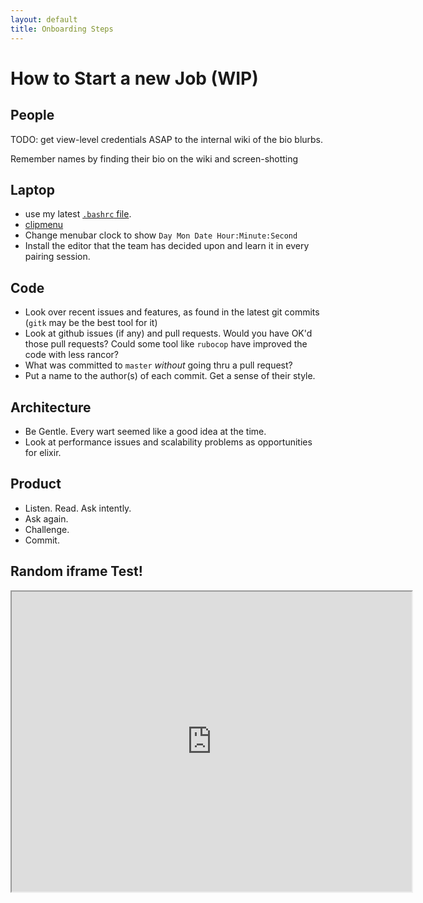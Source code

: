 ```yaml
---
layout: default
title: Onboarding Steps
---
```

# How to Start a new Job (WIP)

## People

TODO: get view-level credentials ASAP to the internal wiki of the bio blurbs.

Remember names by finding their bio on the wiki and screen-shotting

## Laptop

* use my latest [`.bashrc` file](http://johnb.github.io/dot_bashrc.txt).
* [clipmenu](http://www.clipmenu.com/)
* Change menubar clock to show `Day Mon Date Hour:Minute:Second`
* Install the editor that the team has decided upon and learn it in every pairing session.

## Code

* Look over recent issues and features, as found in the latest git commits  (`gitk` may be the best tool for it)
* Look at github issues (if any) and pull requests. Would you have OK'd those pull requests? 
Could some tool like `rubocop` have improved the code with less rancor?
* What was committed to `master` *without* going thru a pull request?
* Put a name to the author(s) of each commit. Get a sense of their style.

## Architecture

* Be Gentle. Every wart seemed like a good idea at the time.
* Look at performance issues and scalability problems as opportunities for elixir.

## Product

* Listen. Read. Ask intently.
* Ask again.
* Challenge.
* Commit.

## Random iframe Test!

<iframe width="640" height=480" scrolling="no" src="https://console.aws.amazon.com/cloudwatch/home?region=us-east-1#metricsV2:graph=~(view~'timeSeries~stacked~false~metrics~(~(~'AWS*2fRDS~'FreeStorageSpace~'DBInstanceIdentifier~'ht-prod-us-eastmaster))~region~'us-east-1);search=ht-prod-us-eastmaster;namespace=AWS/RDS;dimensions=DBInstanceIdentifier" />

